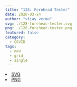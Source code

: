 ```yaml
---
title: "128: Forehead Tester"
date: 2020-03-24
author: "vijay verma"
svg: ./128-forehead-tester.svg
png: ./128-forehead-tester.png
featured: false
category:
  - COVID
tags:
  - new
  - grid
  - single
---
```

<li><a href="./128-forehead-tester.svg" download className="btn-svg">SVG</a></li>
<li><a href="/128-forehead-tester.png" download className="btn-png">PNG</a></li>
